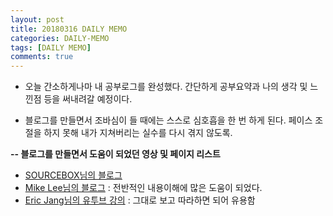 ```yaml
---
layout: post
title: 20180316 DAILY MEMO
categories: DAILY-MEMO
tags: [DAILY MEMO]
comments: true
---
```


- 오늘 간소하게나마 내 공부로그를 완성했다. 간단하게 공부요약과 나의 생각 및 느낀점 등을 써내려갈 예정이다. 

- 블로그를 만들면서 조바심이 들 때에는 스스로 심호흡을 한 번 하게 된다. 페이스 조절을 하지 못해 내가 지쳐버리는 실수를 다시 겪지 않도록. 


**-- 블로그를 만들면서 도움이 되었던 영상 및 페이지 리스트**
- [SOURCEBOX님의 블로그](http://emflant.tistory.com/135)
- [Mike Lee님의 블로그](https://leemun1.github.io/webdev/2017/06/19/jekyll-github-pages-1/) : 전반적인 내용이해에 많은 도움이 되었다.
- [Eric Jang님의 유투브 강의](https://www.youtube.com/watch?v=eVc3S5wk18o&t=6s) : 그대로 보고 따라하면 되어 유용함

